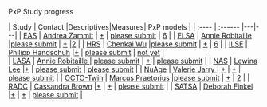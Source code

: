 PxP Study progress


| Study | Contact |Descriptives|Measures| PxP models |
| :---- | :------ |---|---|
| [EAS](http://htmlpreview.github.io/?https://github.com/IALSA/IALSA-2015-Portland/blob/master/reports/individual/eas.html) | [Andrea Zammit](mailto:Andrea.Zammit@einstein.yu.edu) | [+](https://github.com/IALSA/IALSA-2015-Portland/blob/master/studies/table_1_descriptives/Table1_EAS_Descriptives_IALSA_Portland.pdf) | [please submit](./studies/eas/measures.md) | [6](https://github.com/IALSA/IALSA-2015-Portland/tree/master/studies/eas/PHYSICAL) |
| [ELSA](http://htmlpreview.github.io/?https://github.com/IALSA/IALSA-2015-Portland/blob/master/reports/individual/elsa.html) | [Annie Robitaille](mailto:annie.g.robitaille@gmail.com) |[please submit](https://github.com/IALSA/IALSA-2015-Portland/blob/master/studies/table_1_descriptives/Table1_ELSA_Descriptives_IALSA_Portland.pdf) | [+](./studies/elsa/measures.md) |[2](https://github.com/IALSA/IALSA-2015-Portland/tree/master/studies/elsa/Physical) |
| [HRS](http://htmlpreview.github.io/?https://github.com/IALSA/IALSA-2015-Portland/blob/master/reports/individual/hrs.html) | [Chenkai Wu](mailto:chenkai.wu2010@gmail.com) |[please submit](https://github.com/IALSA/IALSA-2015-Portland/blob/master/studies/table_1_descriptives/Table1_HRS_Descriptives_IALSA_Portland.pdf) | [+](./studies/hrs/measures.md) | [6](https://github.com/IALSA/IALSA-2015-Portland/tree/master/studies/hrs/physical) |
| [ILSE](http://htmlpreview.github.io/?https://github.com/IALSA/IALSA-2015-Portland/blob/master/reports/individual/ilse.html) | [Philipp Handschuh](mailto:philipp.handschuh@uni-ulm.de) |[+](https://github.com/IALSA/IALSA-2015-Portland/blob/master/studies/table_1_descriptives/Table1_ILSE_Descriptives_IALSA_Portland.pdf) | [please submit](./studies/eas/measures.md) |  [not yet](https://github.com/IALSA/IALSA-2015-Portland/tree/master/studies/ilse/physical) |  
| [LASA](http://htmlpreview.github.io/?https://github.com/IALSA/IALSA-2015-Portland/blob/master/reports/individual/lasa.html) | [Annie Robitaille ](mailto:annie.g.robitaille@gmail.com) | [please submit](https://github.com/IALSA/IALSA-2015-Portland/blob/master/studies/table_1_descriptives/Table1_LASA_Descriptives_IALSA_Portland.pdf) | [+](./studies/lasa/measures.md) | [please submit](https://github.com/IALSA/IALSA-2015-Portland/tree/master/studies/lasa/physical) |
| [NAS](http://htmlpreview.github.io/?https://github.com/IALSA/IALSA-2015-Portland/blob/master/reports/individual/nas.html) | [Lewina Lee](mailto:lewina@bu.edu) |[+](https://github.com/IALSA/IALSA-2015-Portland/blob/master/studies/table_1_descriptives/Table1_NAS_Descriptives_IALSA_Portland.pdf) | [please submit](./studies/nas/measures.md) | [please submit](https://github.com/IALSA/IALSA-2015-Portland/tree/master/studies/nas/physical) |
| [NuAge](http://htmlpreview.github.io/?https://github.com/IALSA/IALSA-2015-Portland/blob/master/reports/individual/nuage.html) | [Valerie Jarry ](mailto:valerie.jarry@umontreal.ca ) | [+](https://github.com/IALSA/IALSA-2015-Portland/blob/master/studies/table_1_descriptives/Table1_NuAge_Descriptives_IALSA_Portland.pdf) | [+](./studies/nuage/measures.md) | [please submit](https://github.com/IALSA/IALSA-2015-Portland/tree/master/studies/nuage/physical) |
| [OCTO-Twin](http://htmlpreview.github.io/?https://github.com/IALSA/IALSA-2015-Portland/blob/master/reports/individual/octo.html) | [Marcus Praetorius](mailto:marcus.praetorius@psy.gu.se) |[please submit](https://github.com/IALSA/IALSA-2015-Portland/blob/master/studies/table_1_descriptives/Table1_OCTO_Descriptives_IALSA_Portland.pdf) | [+](./studies/octo/measures.md) | [2](https://github.com/IALSA/IALSA-2015-Portland/tree/master/studies/octo/OUTPUT_files/Physical) |
| [RADC](http://htmlpreview.github.io/?https://github.com/IALSA/IALSA-2015-Portland/blob/master/reports/individual/radc.html) | [Cassandra Brown](mailto:clb@uvic.ca) |[+](https://github.com/IALSA/IALSA-2015-Portland/blob/master/studies/table_1_descriptives/Table1_RADC_Descriptives_IALSA_Portland.pdf) | [+](./studies/radc/measures.md) | [please submit](https://github.com/IALSA/IALSA-2015-Portland/tree/master/studies/radc/physical) |
| [SATSA](http://htmlpreview.github.io/?https://github.com/IALSA/IALSA-2015-Portland/blob/master/reports/individual/satsa.html) | [Deborah Finkel](mailto:dfinkel@ius.edu) |[+](https://github.com/IALSA/IALSA-2015-Portland/blob/master/studies/table_1_descriptives/Table1_SATSA_Descriptives_IALSA_Portland.pdf) | [+](./studies/satsa/measures.md) | [please submit](https://github.com/IALSA/IALSA-2015-Portland/tree/master/studies/satsa/physical) |
